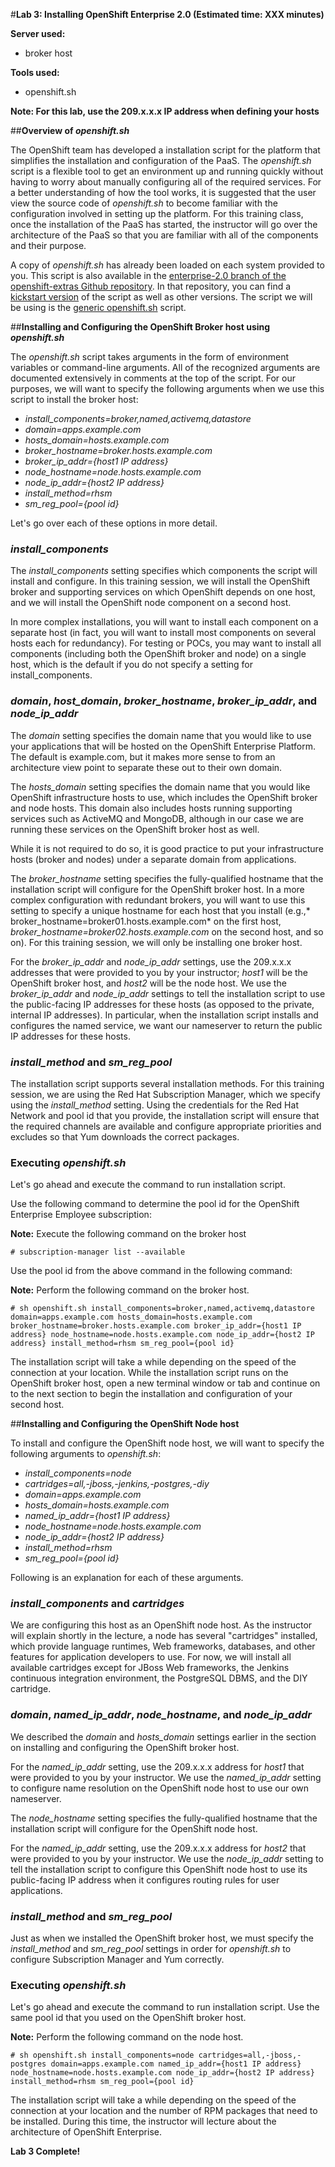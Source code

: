 #**Lab 3: Installing OpenShift Enterprise 2.0 (Estimated time: XXX minutes)**

**Server used:**

* broker host

**Tools used:**

* openshift.sh

**Note:  For this lab, use the 209.x.x.x IP address when defining your hosts**

##**Overview of *openshift.sh***

The OpenShift team has developed a installation script for the platform that simplifies the installation and configuration of the PaaS.  The *openshift.sh* script is a flexible tool to get an environment up and running quickly without having to worry about manually configuring all of the required services.  For a better understanding of how the tool works, it is suggested that the user view the source code of *openshift.sh* to become familiar with the configuration involved in setting up the platform.  For this training class, once the installation of the PaaS has started, the instructor will go over the architecture of the PaaS so that you are familiar with all of the components and their purpose.

A copy of *openshift.sh* has already been loaded on each system provided to you.  This script is also available in the [enterprise-2.0 branch of the openshift-extras Github repository](https://github.com/openshift/openshift-extras).  In that repository, you can find a [kickstart version](https://github.com/openshift/openshift-extras/blob/enterprise-2.0/enterprise/install-scripts/openshift.ks) of the script as well as other versions.  The script we will be using is the [generic openshift.sh](https://github.com/openshift/openshift-extras/blob/enterprise-2.0/enterprise/install-scripts/generic/openshift.sh) script.

##**Installing and Configuring the OpenShift Broker host using *openshift.sh***

The *openshift.sh* script takes arguments in the form of environment variables or command-line arguments.  All of the recognized arguments are documented extensively in comments at the top of the script.  For our purposes, we will want to specify the following arguments when we use this script to install the broker host:

* *install_components=broker,named,activemq,datastore*
* *domain=apps.example.com*
* *hosts_domain=hosts.example.com*
* *broker_hostname=broker.hosts.example.com*
* *broker_ip_addr={host1 IP address}*
* *node_hostname=node.hosts.example.com*
* *node_ip_addr={host2 IP address}*
* *install_method=rhsm*
* *sm_reg_pool={pool id}*

Let's go over each of these options in more detail.

### *install_components* ###

The *install_components* setting specifies which components the script will install and configure.  In this training session, we will install the OpenShift broker and supporting services on which OpenShift depends on one host, and we will install the OpenShift node component on a second host.

In more complex installations, you will want to install each component on a separate host (in fact, you will want to install most components on several hosts each for redundancy).  For testing or POCs, you may want to install all components (including both the OpenShift broker and node) on a single host, which is the default if you do not specify a setting for install_components.

### *domain*, *host_domain*, *broker_hostname*, *broker_ip_addr*, and *node_ip_addr* ###

The *domain* setting specifies the domain name that you would like to use your applications that will be hosted on the OpenShift Enterprise Platform.  The default is example.com, but it makes more sense to from an architecture view point to separate these out to their own domain.

The *hosts_domain* setting specifies the domain name that you would like OpenShift infrastructure hosts to use, which includes the OpenShift broker and node hosts.  This domain also includes hosts running supporting services such as ActiveMQ and MongoDB, although in our case we are running these services on the OpenShift broker host as well.

While it is not required to do so, it is good practice to put your infrastructure hosts (broker and nodes) under a separate domain from applications.

The *broker_hostname* setting specifies the fully-qualified hostname that the installation script will configure for the OpenShift broker host.  In a more complex configuration with redundant brokers, you will want to use this setting to specify a unique hostname for each host that you install (e.g.,* broker_hostname=broker01.hosts.example.com* on the first host, *broker_hostname=broker02.hosts.example.com* on the second host, and so on).  For this training session, we will only be installing one broker host.

For the *broker_ip_addr* and *node_ip_addr* settings, use the 209.x.x.x addresses that were provided to you by your instructor; *host1* will be the OpenShift broker host, and *host2* will be the node host.  We use the *broker_ip_addr* and *node_ip_addr* settings to tell the installation script to use the public-facing IP addresses for these hosts (as opposed to the private, internal IP addresses).  In particular, when the installation script installs and configures the named service, we want our nameserver to return the public IP addresses for these hosts.

### *install_method* and *sm_reg_pool* ###

The installation script supports several installation methods.  For this training session, we are using the Red Hat Subscription Manager, which we specify using the *install_method* setting.  Using the credentials for the Red Hat Network and pool id that you provide, the installation script will ensure that the required channels are available and configure appropriate priorities and excludes so that Yum downloads the correct packages.

### Executing *openshift.sh* ###

Let's go ahead and execute the command to run installation script.

Use the following command to determine the pool id for the OpenShift Enterprise Employee subscription:

**Note:** Execute the following command on the broker host

	# subscription-manager list --available	

Use the pool id from the above command in the following command:

**Note:** Perform the following command on the broker host.

	# sh openshift.sh install_components=broker,named,activemq,datastore domain=apps.example.com hosts_domain=hosts.example.com broker_hostname=broker.hosts.example.com broker_ip_addr={host1 IP address} node_hostname=node.hosts.example.com node_ip_addr={host2 IP address} install_method=rhsm sm_reg_pool={pool id}

The installation script will take a while depending on the speed of the connection at your location.  While the installation script runs on the OpenShift broker host, open a new terminal window or tab and continue on to the next section to begin the installation and configuration of your second host.

##**Installing and Configuring the OpenShift Node host**

To install and configure the OpenShift node host, we will want to specify the following arguments to *openshift.sh*:

* *install_components=node*
* *cartridges=all,-jboss,-jenkins,-postgres,-diy*
* *domain=apps.example.com*
* *hosts_domain=hosts.example.com*
* *named_ip_addr={host1 IP address}*
* *node_hostname=node.hosts.example.com*
* *node_ip_addr={host2 IP address}*
* *install_method=rhsm*
* *sm_reg_pool={pool id}*

Following is an explanation for each of these arguments.

### *install_components* and *cartridges* ###

We are configuring this host as an OpenShift node host.  As the instructor will explain shortly in the lecture, a node has several "cartridges" installed, which provide language runtimes, Web frameworks, databases, and other features for application developers to use.  For now, we will install all available cartridges except for JBoss Web frameworks, the Jenkins continuous integration environment, the PostgreSQL DBMS, and the DIY cartridge.

### *domain*, *named_ip_addr*, *node_hostname*, and *node_ip_addr* ###

We described the *domain* and *hosts_domain* settings earlier in the section on installing and configuring the OpenShift broker host.

For the *named_ip_addr* setting, use the 209.x.x.x address for *host1* that were provided to you by your instructor. We use the *named_ip_addr* setting to configure name resolution on the OpenShift node host to use our own nameserver.

The *node_hostname* setting specifies the fully-qualified hostname that the installation script will configure for the OpenShift node host.

For the *named_ip_addr* setting, use the 209.x.x.x address for *host2* that were provided to you by your instructor. We use the *node_ip_addr* setting to tell the installation script to configure this OpenShift node host to use its public-facing IP address when it configures routing rules for user applications.

### *install_method* and *sm_reg_pool* ###

Just as when we installed the OpenShift broker host, we must specify the *install_method* and *sm_reg_pool* settings in order for *openshift.sh* to configure Subscription Manager and Yum correctly.

### Executing *openshift.sh* ###

Let's go ahead and execute the command to run installation script.  Use the same pool id that you used on the OpenShift broker host.

**Note:** Perform the following command on the node host.

	# sh openshift.sh install_components=node cartridges=all,-jboss,-postgres domain=apps.example.com named_ip_addr={host1 IP address} node_hostname=node.hosts.example.com node_ip_addr={host2 IP address} install_method=rhsm sm_reg_pool={pool id}

The installation script will take a while depending on the speed of the connection at your location and the number of RPM packages that need to be installed.  During this time, the instructor will lecture about the architecture of OpenShift Enterprise.

**Lab 3 Complete!**

<!--BREAK-->
